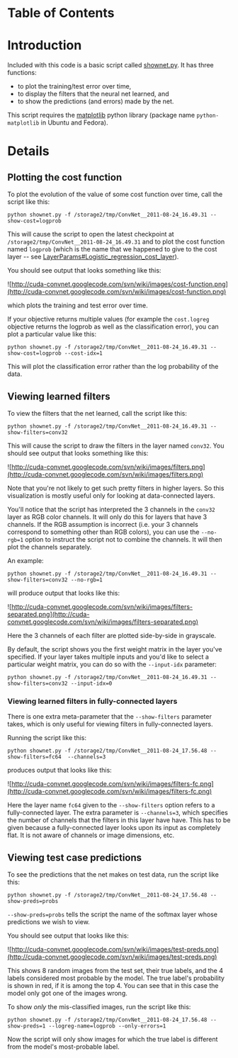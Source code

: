 <h1>Table of Contents</h1>


# Introduction #

Included with this code is a basic script called [shownet.py](http://code.google.com/p/cuda-convnet/source/browse/trunk/shownet.py). It has three functions:
  * to plot the training/test error over time,
  * to display the filters that the neural net learned, and
  * to show the predictions (and errors) made by the net.

This script requires the [matplotlib](http://matplotlib.sourceforge.net/) python library (package name `python-matplotlib` in Ubuntu and Fedora).

# Details #

## Plotting the cost function ##
To plot the evolution of the value of some cost function over time, call the script like this:

```
python shownet.py -f /storage2/tmp/ConvNet__2011-08-24_16.49.31 --show-cost=logprob
```

This will cause the script to open the latest checkpoint at `/storage2/tmp/ConvNet__2011-08-24_16.49.31` and to plot the cost function named `logprob` (which is the name that we happened to give to the cost layer -- see [LayerParams#Logistic\_regression\_cost\_layer](LayerParams#Logistic_regression_cost_layer.md)).

You should see output that looks something like this:

![http://cuda-convnet.googlecode.com/svn/wiki/images/cost-function.png](http://cuda-convnet.googlecode.com/svn/wiki/images/cost-function.png)

which plots the training and test error over time.

If your objective returns multiple values (for example the `cost.logreg` objective returns the logprob as well as the classification error), you can plot a particular value like this:

```
python shownet.py -f /storage2/tmp/ConvNet__2011-08-24_16.49.31 --show-cost=logprob --cost-idx=1
```

This will plot the classification error rather than the log probability of the data.

## Viewing learned filters ##
To view the filters that the net learned, call the script like this:

```
python shownet.py -f /storage2/tmp/ConvNet__2011-08-24_16.49.31 --show-filters=conv32
```

This will cause the script to draw the filters in the layer named `conv32`. You should see output that looks something like this:

![http://cuda-convnet.googlecode.com/svn/wiki/images/filters.png](http://cuda-convnet.googlecode.com/svn/wiki/images/filters.png)

Note that you're not likely to get such pretty filters in higher layers. So this visualization is mostly useful only for looking at data-connected layers.

You'll notice that the script has interpreted the 3 channels in the `conv32` layer as RGB color channels. It will only do this for layers that have 3 channels. If the RGB assumption is incorrect (i.e. your 3 channels correspond to something other than RGB colors), you can use the `--no-rgb=1` option to instruct the script not to combine the channels. It will then plot the channels separately.

An example:

```
python shownet.py -f /storage2/tmp/ConvNet__2011-08-24_16.49.31 --show-filters=conv32 --no-rgb=1
```

will produce output that looks like this:

![http://cuda-convnet.googlecode.com/svn/wiki/images/filters-separated.png](http://cuda-convnet.googlecode.com/svn/wiki/images/filters-separated.png)

Here the 3 channels of each filter are plotted side-by-side in grayscale.

By default, the script shows you the first weight matrix in the layer you've specified. If your layer takes multiple inputs and you'd like to select a particular weight matrix, you can do so with the `--input-idx` parameter:

```
python shownet.py -f /storage2/tmp/ConvNet__2011-08-24_16.49.31 --show-filters=conv32 --input-idx=0
```

### Viewing learned filters in fully-connected layers ###
There is one extra meta-parameter that the `--show-filters` parameter takes, which is only useful for viewing filters in fully-connected layers.

Running the script like this:

```
python shownet.py -f /storage2/tmp/ConvNet__2011-08-24_17.56.48 --show-filters=fc64  --channels=3
```

produces output that looks like this:

![http://cuda-convnet.googlecode.com/svn/wiki/images/filters-fc.png](http://cuda-convnet.googlecode.com/svn/wiki/images/filters-fc.png)

Here the layer name `fc64` given to the `--show-filters` option refers to a fully-connected layer. The extra parameter is `--channels=3`, which specifies the number of channels that the filters in this layer have have. This has to be given because a fully-connected layer looks upon its input as completely flat. It is not aware of channels or image dimensions, etc.

## Viewing test case predictions ##

To see the predictions that the net makes on test data, run the script like this:

```
python shownet.py -f /storage2/tmp/ConvNet__2011-08-24_17.56.48 --show-preds=probs
```

`--show-preds=probs` tells the script the name of the softmax layer whose predictions we wish to view.

You should see output that looks like this:

![http://cuda-convnet.googlecode.com/svn/wiki/images/test-preds.png](http://cuda-convnet.googlecode.com/svn/wiki/images/test-preds.png)

This shows 8 random images from the test set, their true labels, and the 4 labels considered most probable by the model. The true label's probability is shown in red, if it is among the top 4. You can see that in this case the model only got one of the images wrong.

To show _only_ the mis-classified images, run the script like this:

```
python shownet.py -f /storage2/tmp/ConvNet__2011-08-24_17.56.48 --show-preds=1 --logreg-name=logprob --only-errors=1
```

Now the script will only show images for which the true label is different from the model's most-probable label.